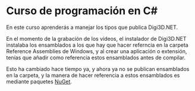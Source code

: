 # Curso de programación en C\#

En este curso aprenderás a manejar los tipos que publica Digi3D.NET.

En el momento de la grabación de los vídeos, el instalador de Digi3D.NET instalaba los ensamblados a los que hay que hacer referncia en la carpeta Reference Assemblies de Windows, y al crear una aplicación o extensión, tenías que añadir como referencia estos ensamblados antes de compilar. 

Esto ha cambiado hace tiempo ya, y ahora ya no se publican ensamblados en la carpeta, y la manera de hacer referencia a estos ensamblados es mediante paquetes [NuGet](https://www.nuget.org/profiles/Digi21).



